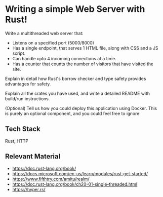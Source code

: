# Writing a simple Web Server with Rust!

Write a multithreaded web server that:
- Listens on a specified port (5000/8000)
- Has a single endpoint, that serves 1 HTML file, along with CSS and a JS script.
- Can handle upto 4 incoming connections at a time. 
- Has a counter that counts the number of visitors that have visited the site.



Explain in detail how Rust's borrow checker and type safety provides advantages for safety.

Explain all the crates you have used, and write a detailed README with build/run instructions. 

(Optional) Tell us how you could deploy this application using Docker. This is purely an optional component, and you could feel free to ignore

## Tech Stack
Rust, HTTP


## Relevant Material
- https://doc.rust-lang.org/book/
- https://docs.microsoft.com/en-us/learn/modules/rust-get-started/
- https://www.fifthtry.com/amitu/realm/
- https://doc.rust-lang.org/book/ch20-01-single-threaded.html
- https://hyper.rs/
